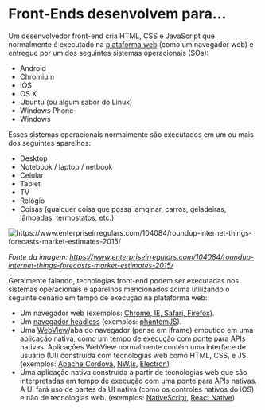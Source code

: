# Front-Ends desenvolvem para...

Um desenvolvedor front-end cria HTML, CSS e JavaScript que normalmente é executado na [plataforma web](http://tess.oconnor.cx/2009/05/what-the-web-platform-is) (como um navegador web) e entregue por um dos seguintes sistemas operacionais (SOs):

* Android
* Chromium
* iOS
* OS X
* Ubuntu (ou algum sabor do Linux)
* Windows Phone
* Windows

Esses sistemas operacionais normalmente são executados em um ou mais dos seguintes aparelhos:

* Desktop
* Notebook / laptop / netbook
* Celular
* Tablet
* TV
* Relógio
* Coisas (qualquer coisa que possa iamginar, carros, geladeiras, lâmpadas, termostatos, etc.)

![](../images/growth-iot.jpg "https://www.enterpriseirregulars.com/104084/roundup-internet-things-forecasts-market-estimates-2015/")

<cite>Fonte da imagem: <a href="https://www.enterpriseirregulars.com/104084/roundup-internet-things-forecasts-market-estimates-2015/">https://www.enterpriseirregulars.com/104084/roundup-internet-things-forecasts-market-estimates-2015/</a></cite>

Geralmente falando, tecnologias front-end podem ser executadas nos sistemas operacionais e aparelhos mencionados acima utilizando o seguinte cenário em tempo de execução na plataforma web:

* Um navegador web (exemplos: [Chrome, IE, Safari, Firefox](http://outdatedbrowser.com/pt-br)).
* Um [navegador headless](https://en.wikipedia.org/wiki/Headless_browser) (exemplos: [phantomJS](http://phantomjs.org/)).
* Uma [WebView](http://developer.telerik.com/featured/what-is-a-webview/)/aba do navegador (pense em iframe) embutido em uma aplicação nativa, como um tempo de execução com ponte para APIs nativas. Aplicações WebView normalmente contém uma interface de usuário (UI) construída com tecnologias web como HTML, CSS, e JS. (exemplos: [Apache Cordova](https://cordova.apache.org/), [NW.js](http://nwjs.io/), [Electron](http://electron.atom.io/))
* Uma aplicação nativa construída a partir de tecnologias web que são interpretadas em tempo de execução com uma ponte para APIs nativas. A UI fará uso de partes da UI nativa (como os controles nativos do iOS) e não de tecnologias web. (exemplos: [NativeScript](https://www.nativescript.org/), [React Native](https://facebook.github.io/react-native/))